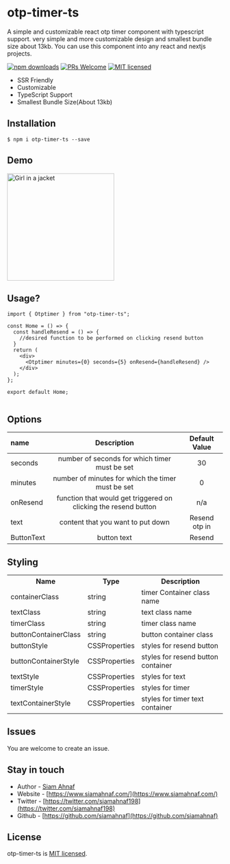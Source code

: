 # otp-timer-ts

A simple and customizable react otp timer component with typescript support. very simple and more customizable design and smallest bundle size about 13kb. You can use this component into any react and nextjs projects.

[![npm downloads](https://cdn.jsdelivr.net/gh/siamahnaf198/react-simple-phone-input@main/assets/downloads.svg)](https://www.npmjs.com/package/otp-timer-ts)
[![PRs Welcome](https://cdn.jsdelivr.net/gh/siamahnaf198/react-simple-phone-input@main/assets/prs-welcome.svg)](https://github.com/siamahnaf198/otp-timer-ts)
[![MIT licensed](https://cdn.jsdelivr.net/gh/siamahnaf198/react-simple-phone-input@main/assets/license.svg)](https://github.com/siamahnaf198/otp-timer-ts/blob/main/LICENSE)

- SSR Friendly
- Customizable
- TypeScript Support
- Smallest Bundle Size(About 13kb)


## Installation

```shell-script
$ npm i otp-timer-ts --save
```

## Demo

<img src="https://res.cloudinary.com/dub0dpenl/image/upload/v1672334376/otp-timer-ts_f8ebe8.gif" alt="Girl in a jacket" width="250">

## Usage?

```
import { Otptimer } from "otp-timer-ts";

const Home = () => {
  const handleResend = () => {
    //desired function to be performed on clicking resend button
  }
  return (
    <div>
      <Otptimer minutes={0} seconds={5} onResend={handleResend} />
    </div>
  );
};

export default Home;


```

## Options

| name       |                           Description                           |  Default Value  |
| :--------- | :-------------------------------------------------------------: |  :-----------:  |
| seconds    |          number of seconds for which timer must be set          |       30        |
| minutes    |        number of minutes for which the timer must be set        |        0        |
| onResend     | function that would get triggered on clicking the resend button |       n/a       |
| text       |                content that you want to put down                |  Resend otp in  |
| ButtonText |                            button text                          |     Resend      |

## Styling

<table>
  <tr>
    <th> Name </th>
    <th> Type </th>
    <th> Description </th>
  </tr>
  <tr>
    <td> containerClass </td>
    <td> string </td>
    <td> timer Container class name </td>
  </tr>
  <tr>
    <td> textClass </td>
    <td> string </td>
    <td> text class name </td>
  </tr>
  <tr>
    <td> timerClass </td>
    <td> string </td>
    <td> timer class name </td>
  </tr>
  <tr>
    <td> buttonContainerClass </td>
    <td> string </td>
    <td> button container class </td>
  </tr>
  <tr>
    <td> buttonStyle </td>
    <td> CSSProperties </td>
    <td> styles for resend button </td>
  </tr>
  <tr>
    <td> buttonContainerStyle </td>
    <td> CSSProperties </td>
    <td> styles for resend button container </td>
  </tr>
  <tr>
    <td> textStyle </td>
    <td> CSSProperties </td>
    <td> styles for text </td>
  </tr>
  <tr>
    <td> timerStyle </td>
    <td> CSSProperties </td>
    <td> styles for timer </td>
  </tr>
  <tr>
    <td> textContainerStyle </td>
    <td> CSSProperties </td>
    <td> styles for timer text container </td>
  </tr>
</table>

## Issues

You are welcome to create an issue.

## Stay in touch

- Author - [Siam Ahnaf](https://www.siamahnaf.com/)
- Website - [https://www.siamahnaf.com/](https://www.siamahnaf.com/)
- Twitter - [https://twitter.com/siamahnaf198](https://twitter.com/siamahnaf198)
- Github - [https://github.com/siamahnaf](https://github.com/siamahnaf)

## License
otp-timer-ts is [MIT licensed](https://github.com/siamahnaf/otp-timer-ts/blob/main/LICENSE).